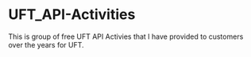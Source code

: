 # UFT_API-Activities
This is group of free UFT API Activies that I have provided to customers over the years for UFT.

